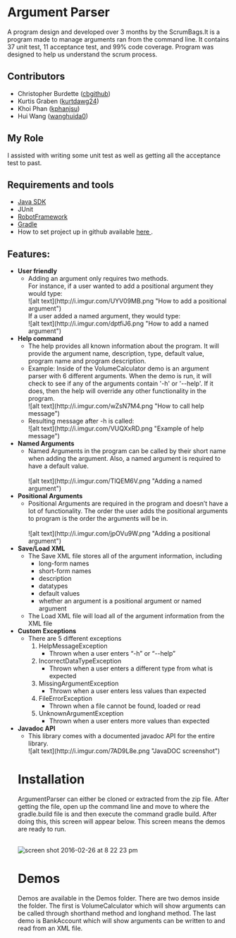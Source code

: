 <h1>Argument Parser</h1>
A program design and developed over 3 months by the ScrumBags.It is a program made to manage arguments ran from the command line. It contains 37 unit test, 11 acceptance test, and 99% code coverage. Program was designed to help us understand the scrum process.


<h2>Contributors</h2>
  <ul>
    <li>Christopher Burdette (<a href="http://github.com/cbgithub">cbgithub</a>)</li>
    <li>Kurtis Graben (<a href="http://github.com/kurtdawg24">kurtdawg24</a>)</li>
    <li>Khoi Phan (<a href="http://github.com/kphanjsu">kphanjsu</a>)</li>
    <li>Hui Wang (<a href="http://github.com/wanghuida0">wanghuida0</a>)</li>
  </ul>
  
<h2>My Role</h2>
I assisted with writing some unit test as well as getting all the acceptance test to past.

<h2>Requirements and tools</h2>
  <ul>
    <li><a href="http://www.oracle.com/technetwork/java/javase/downloads/jdk8-downloads-2133151.html">Java SDK</a></li>
    <li>JUnit</li>
    <li><a href="http://robotframework.org/">RobotFramework</a></li>
    <li><a href="https://gradle.org/">Gradle</a></li>
    <li>How to set project up in github available <a href="http://tinyurl.com/githubsetup">here </a>.</li>
  </ul>
<h2>Features: </h2>
  <ul>
    <li><b>User friendly</b>
      <ul>
        <li>Adding an argument only requires two methods.<br>
            For instance, if a user wanted to add a positional argument they would type:<br>
            ![alt text](http://i.imgur.com/UYV09MB.png "How to add a positional argument")
            <br> If a user added a named argument, they would type:<br>
            ![alt text](http://i.imgur.com/dptfiJ6.png "How to add a named argument")
        </li>
      </ul>
    </li>
    <li><b>Help command</b>
      <ul>
        <li>The help provides all known information about the program. It will provide the argument name, description, type, default value, program name and program description. </li>
        <li>Example: Inside of the VolumeCalculator demo is an argument parser with 6 different arguments. When the demo is run, it will check to see if any of the arguments contain '-h' or '--help'. If it does, then the help will override any other functionality in the program.
        <br>![alt text](http://i.imgur.com/wZsN7M4.png "How to call help message")
        </li>
        <li>Resulting message after -h is called:
        <br>![alt text](http://i.imgur.com/VUQXxRD.png "Example of help message")
        </li>
      </ul>
    </li>
    <li><b>Named Arguments</b>
      <ul>
        <li>Named Arguments in the program can be called by their short name when adding the argument. Also, a named argument is required to have a default value.</li>
          <br>![alt text](http://i.imgur.com/TlQEM6V.png "Adding a named argument")
      </ul>
    </li>
    <li><b>Positional Arguments</b>
      <ul>
          <li>Positional Arguments are required in the program and doesn’t have a lot of functionality.  The order the user adds the positional arguments to program is the order the arguments will be in. </li>
          <br>![alt text](http://i.imgur.com/jpOVu9W.png "Adding a positional argument")
      </ul>
    </li>
    <li><b>Save/Load XML</b>
        <ul>
        <li>The Save XML file stores all of the argument information, including
          <ul>
            <li>long-form names</li>
            <li>short-form names</li> 
            <li>description</li>
            <li>datatypes</li>
            <li>default values</li> 
            <li>whether an argument is a positional argument or named argument</li>
          </ul>
        </li>
        <li>The Load XML file will load all of the argument information from the XML file</li>
        </ul>
    </li>
    <li><b>Custom Exceptions</b>
      <ul>
        <li>There are 5 different exceptions
          <ol>
            <li>HelpMessageException
              <ul>
                <li>Thrown when a user enters “-h” or “--help”</li>
              </ul>
            </li>
            <li>IncorrectDataTypeException
              <ul>
                <li>Thrown when a user enters a different type from what is expected</li>
              </ul>
            </li>
            <li>MissingArgumentException
              <ul>
                <li>Thrown when a user enters less values than expected</li>
              </ul>
            </li>
            <li>FileErrorException
              <ul>
                <li>Thrown when a file cannot be found, loaded or read</li>
              </ul>
            </li>
            <li>UnknownArgumentException
              <ul>
                <li>Thrown when a user enters more values than expected</li>
              </ul>
            </li>
          </ol>
        </li>
      </ul>
    </li>
    <li><b>Javadoc API</b>
      <ul>
        <li>This library comes with a documented javadoc API for the entire library.
        <br>![alt text](http://i.imgur.com/7AD9L8e.png "JavaDOC screenshot")
    </li>
  </ul>

<h1>Installation </h1>
ArgumentParser can either be cloned or extracted from the zip file. After getting the file, open up the command line and move to where the gradle.build file is and then execute the command gradle build. After doing this, this screen will appear below. This screen means the demos are ready to run.

<br>![screen shot 2016-02-26 at 8 22 23 pm](https://cloud.githubusercontent.com/assets/8529024/13370200/cb006d64-dcc6-11e5-846d-8a46fc2659ce.png)</br>

<h1>Demos </h1>
Demos are available in the Demos folder. There are two demos inside the folder. The first is VolumeCalculator which will show arguments can be called through shorthand method and longhand method. The last demo is BankAccount which will show arguments can be written to and read from an XML file.
